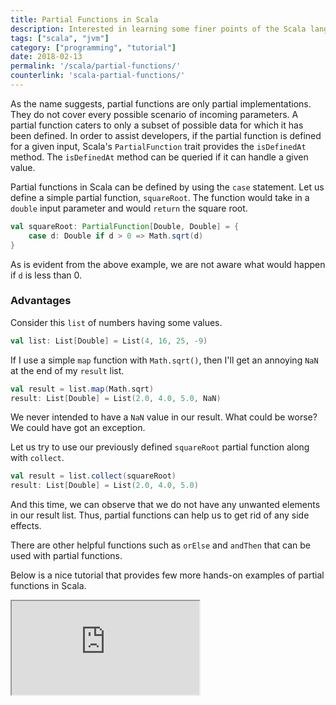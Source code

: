 ```yaml
---
title: Partial Functions in Scala
description: Interested in learning some finer points of the Scala language? Read on to get a quick overview of Scala's partial functions, and how they aid in development. This quick hands-on lesson on partial functions in Scala and how they help in development. The article also provides partial function code snippet
tags: ["scala", "jvm"]
category: ["programming", "tutorial"]
date: 2018-02-13
permalink: '/scala/partial-functions/'
counterlink: 'scala-partial-functions/'
---
```



As the name suggests, partial functions are only partial implementations. They do not cover every possible scenario of incoming parameters. A partial function caters to only a subset of possible data for which it has been defined. In order to assist developers, if the partial function is defined for a given input, Scala's `PartialFunction` trait provides the `isDefinedAt` method. The `isDefinedAt` method can be queried if it can handle a given value.

Partial functions in Scala can be defined by using the `case` statement. Let us define a simple partial function, `squareRoot`. The function would take in a `double` input parameter and would `return` the square root.

```scala
val squareRoot: PartialFunction[Double, Double] = { 
    case d: Double if d > 0 => Math.sqrt(d) 
} 
```

As is evident from the above example, we are not aware what would happen if `d` is less than 0.

### Advantages
Consider this `list` of numbers having some values.

```scala
val list: List[Double] = List(4, 16, 25, -9)
```

If I use a simple `map` function with `Math.sqrt()`, then I'll get an annoying `NaN` at the end of my `result` list.

```scala
val result = list.map(Math.sqrt)
result: List[Double] = List(2.0, 4.0, 5.0, NaN)
```

We never intended to have a `NaN` value in our result. What could be worse? We could have got an exception.

Let us try to use our previously defined `squareRoot` partial function along with `collect`.

```scala
val result = list.collect(squareRoot)
result: List[Double] = List(2.0, 4.0, 5.0)
```

And this time, we can observe that we do not have any unwanted elements in our result list. Thus, partial functions can help us to get rid of any side effects.

There are other helpful functions such as `orElse` and `andThen` that can be used with partial functions.

Below is a nice tutorial that provides few more hands-on examples of partial functions in Scala.

<iframe src="https://www.youtube.com/embed/DJ3RbPYbNHg"></iframe>
